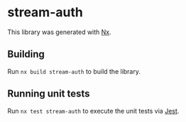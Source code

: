 # stream-auth

This library was generated with [Nx](https://nx.dev).

## Building

Run `nx build stream-auth` to build the library.

## Running unit tests

Run `nx test stream-auth` to execute the unit tests via [Jest](https://jestjs.io).
